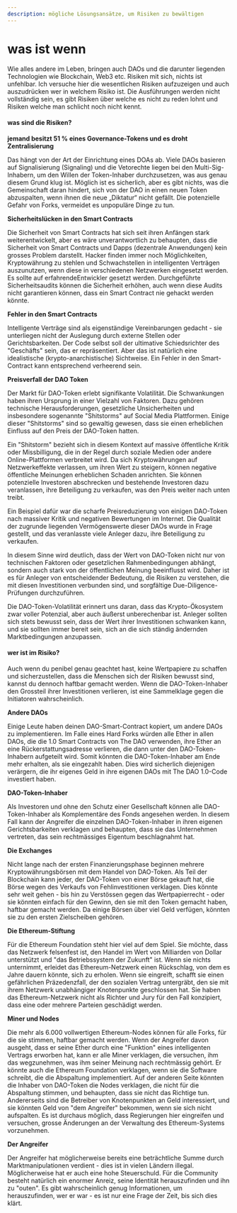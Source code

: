 ```yaml
---
description: mögliche Lösungsansätze, um Risiken zu bewältigen
---
```


# was ist wenn

Wie alles andere im Leben, bringen auch DAOs und die darunter liegenden Technologien wie Blockchain, Web3 etc. Risiken mit sich, nichts ist unfehlbar. Ich versuche hier die wesentlichen Risiken aufzuzeigen und auch auszudrücken wer in welchem Risiko ist. Die Ausführungen werden nicht vollständig sein, es gibt Risiken über welche es nicht zu reden lohnt und Risiken welche man schlicht noch nicht kennt.

#### was sind die Risiken?

**jemand besitzt 51 % eines Governance-Tokens und es droht Zentralisierung** 

Das hängt von der Art der Einrichtung eines DOAs ab. Viele DAOs basieren auf Signalisierung (Signaling) und die Vetorechte liegen bei den Multi-Sig-Inhabern, um den Willen der Token-Inhaber durchzusetzen, was aus genau diesem Grund klug ist. Möglich ist es sicherlich, aber es gibt nichts, was die Gemeinschaft daran hindert, sich von der DAO in einen neuen Token abzuspalten, wenn ihnen die neue „Diktatur“ nicht gefällt. Die potenzielle Gefahr von Forks, vermeidet es unpopuläre Dinge zu tun.

**Sicherheitslücken in den Smart Contracts** 

Die Sicherheit von Smart Contracts hat sich seit ihren Anfängen stark weiterentwickelt, aber es wäre unverantwortlich zu behaupten, dass die Sicherheit von Smart Contracts und Dapps (dezentrale Anwendungen) kein grosses Problem darstellt. Hacker finden immer noch Möglichkeiten, Kryptowährung zu stehlen und Schwachstellen in intelligenten Verträgen auszunutzen, wenn diese in verschiedenen Netzwerken eingesetzt werden. Es sollte auf erfahrendeEntwickler gesetzt werden. Durchgeführte Sicherheitsaudits können die Sicherheit erhöhen, auch wenn diese Audits nicht garantieren können, dass ein Smart Contract nie gehackt werden könnte.

**Fehler in den Smart Contracts** 

Intelligente Verträge sind als eigenständige Vereinbarungen gedacht - sie unterliegen nicht der Auslegung durch externe Stellen oder Gerichtsbarkeiten. Der Code selbst soll der ultimative Schiedsrichter des "Geschäfts" sein, das er repräsentiert. Aber das ist natürlich eine idealistische (krypto-anarchistische) Sichtweise. Ein Fehler in den Smart-Contract kann entsprechend verheerend sein.

**Preisverfall der DAO Token** 

Der Markt für DAO-Token erlebt signifikante Volatilität. Die Schwankungen haben ihren Ursprung in einer Vielzahl von Faktoren. Dazu gehören technische Herausforderungen, gesetzliche Unsicherheiten und insbesondere sogenannte "Shitstorms" auf Social Media Plattformen. Einige dieser "Shitstorms" sind so gewaltig gewesen, dass sie einen erheblichen Einfluss auf den Preis der DAO-Token hatten.

Ein "Shitstorm" bezieht sich in diesem Kontext auf massive öffentliche Kritik oder Missbilligung, die in der Regel durch soziale Medien oder andere Online-Plattformen verbreitet wird. Da sich Kryptowährungen auf Netzwerkeffekte verlassen, um ihren Wert zu steigern, können negative öffentliche Meinungen erheblichen Schaden anrichten. Sie können potenzielle Investoren abschrecken und bestehende Investoren dazu veranlassen, ihre Beteiligung zu verkaufen, was den Preis weiter nach unten treibt.

Ein Beispiel dafür war die scharfe Preisreduzierung von einigen DAO-Token nach massiver Kritik und negativen Bewertungen im Internet. Die Qualität der zugrunde liegenden Vermögenswerte dieser DAOs wurde in Frage gestellt, und das veranlasste viele Anleger dazu, ihre Beteiligung zu verkaufen.

In diesem Sinne wird deutlich, dass der Wert von DAO-Token nicht nur von technischen Faktoren oder gesetzlichen Rahmenbedingungen abhängt, sondern auch stark von der öffentlichen Meinung beeinflusst wird. Daher ist es für Anleger von entscheidender Bedeutung, die Risiken zu verstehen, die mit diesen Investitionen verbunden sind, und sorgfältige Due-Diligence-Prüfungen durchzuführen.

Die DAO-Token-Volatilität erinnert uns daran, dass das Krypto-Ökosystem zwar voller Potenzial, aber auch äußerst unberechenbar ist. Anleger sollten sich stets bewusst sein, dass der Wert ihrer Investitionen schwanken kann, und sie sollten immer bereit sein, sich an die sich ständig ändernden Marktbedingungen anzupassen.

#### wer ist im Risiko?

Auch wenn du penibel genau geachtet hast, keine Wertpapiere zu schaffen und sicherzustellen, dass die Menschen sich der Risiken bewusst sind, kannst du dennoch haftbar gemacht werden. Wenn die DAO-Token-Inhaber den Grossteil ihrer Investitionen verlieren, ist eine Sammelklage gegen die Initiatoren wahrscheinlich.

**Andere DAOs**&#x20;

Einige Leute haben deinen DAO-Smart-Contract kopiert, um andere DAOs zu implementieren. Im Falle eines Hard Forks würden alle Ether in allen DAOs, die die 1.0 Smart Contracts von The DAO verwenden, ihre Ether an eine Rückerstattungsadresse verlieren, die dann unter den DAO-Token-Inhabern aufgeteilt wird. Somit könnten die DAO-Token-Inhaber am Ende mehr erhalten, als sie eingezahlt haben. Dies wird sicherlich diejenigen verärgern, die ihr eigenes Geld in ihre eigenen DAOs mit The DAO 1.0-Code investiert haben.

**DAO-Token-Inhaber**&#x20;

Als Investoren und ohne den Schutz einer Gesellschaft können alle DAO-Token-Inhaber als Komplementäre des Fonds angesehen werden. In diesem Fall kann der Angreifer die einzelnen DAO-Token-Inhaber in ihren eigenen Gerichtsbarkeiten verklagen und behaupten, dass sie das Unternehmen vertreten, das sein rechtmässiges Eigentum beschlagnahmt hat.

**Die Exchanges**&#x20;

Nicht lange nach der ersten Finanzierungsphase beginnen mehrere Kryptowährungsbörsen mit dem Handel von DAO-Token. Als Teil der Blockchain kann jeder, der DAO-Token von einer Börse gekauft hat, die Börse wegen des Verkaufs von Fehlinvestitionen verklagen. Dies könnte sehr weit gehen - bis hin zu Verstössen gegen das Wertpapierrecht - oder sie könnten einfach für den Gewinn, den sie mit den Token gemacht haben, haftbar gemacht werden. Da einige Börsen über viel Geld verfügen, könnten sie zu den ersten Zielscheiben gehören.

**Die Ethereum-Stiftung**&#x20;

Für die Ethereum Foundation steht hier viel auf dem Spiel. Sie möchte, dass das Netzwerk felsenfest ist, den Handel im Wert von Milliarden von Dollar unterstützt und "das Betriebssystem der Zukunft" ist. Wenn sie nichts unternimmt, erleidet das Ethereum-Netzwerk einen Rückschlag, von dem es Jahre dauern könnte, sich zu erholen. Wenn sie eingreift, schafft sie einen gefährlichen Präzedenzfall, der den sozialen Vertrag untergräbt, den sie mit ihrem Netzwerk unabhängiger Knotenpunkte geschlossen hat. Sie haben das Ethereum-Netzwerk nicht als Richter und Jury für den Fall konzipiert, dass eine oder mehrere Parteien geschädigt werden.

**Miner und Nodes**&#x20;

Die mehr als 6.000 vollwertigen Ethereum-Nodes können für alle Forks, für die sie stimmen, haftbar gemacht werden. Wenn der Angreifer davon ausgeht, dass er seine Ether durch eine "Funktion" eines intelligenten Vertrags erworben hat, kann er alle Miner verklagen, die versuchen, ihm das wegzunehmen, was ihm seiner Meinung nach rechtmässig gehört. Er könnte auch die Ethereum Foundation verklagen, wenn sie die Software schreibt, die die Abspaltung implementiert. Auf der anderen Seite könnten die Inhaber von DAO-Token die Nodes verklagen, die nicht für die Abspaltung stimmen, und behaupten, dass sie nicht das Richtige tun. Andererseits sind die Betreiber von Knotenpunkten an Geld interessiert, und sie könnten Geld von "dem Angreifer" bekommen, wenn sie sich nicht aufspalten. Es ist durchaus möglich, dass Regierungen hier eingreifen und versuchen, grosse Änderungen an der Verwaltung des Ethereum-Systems vorzunehmen.

**Der Angreifer**&#x20;

Der Angreifer hat möglicherweise bereits eine beträchtliche Summe durch Marktmanipulationen verdient - dies ist in vielen Ländern illegal. Möglicherweise hat er auch eine hohe Steuerschuld. Für die Community besteht natürlich ein enormer Anreiz, seine Identität herauszufinden und ihn zu "outen". Es gibt wahrscheinlich genug Informationen, um herauszufinden, wer er war - es ist nur eine Frage der Zeit, bis sich dies klärt.
